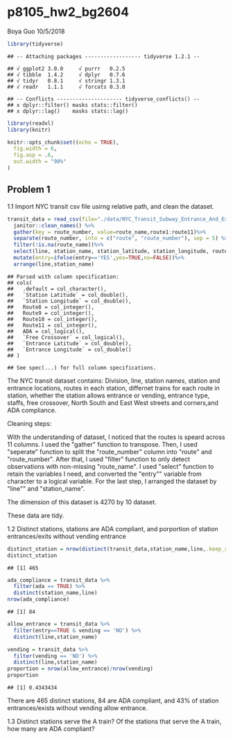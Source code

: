 p8105\_hw2\_bg2604
================
Boya Guo
10/5/2018

``` r
library(tidyverse)
```

    ## -- Attaching packages ------------------ tidyverse 1.2.1 --

    ## √ ggplot2 3.0.0     √ purrr   0.2.5
    ## √ tibble  1.4.2     √ dplyr   0.7.6
    ## √ tidyr   0.8.1     √ stringr 1.3.1
    ## √ readr   1.1.1     √ forcats 0.3.0

    ## -- Conflicts --------------------- tidyverse_conflicts() --
    ## x dplyr::filter() masks stats::filter()
    ## x dplyr::lag()    masks stats::lag()

``` r
library(readxl)
library(knitr)
```

``` r
knitr::opts_chunk$set((echo = TRUE),
  fig.width = 6,
  fig.asp = .6,
  out.width = "90%"
)
```

Problem 1
---------

1.1 Import NYC transit csv file usirng relative path, and clean the dataset.

``` r
transit_data = read_csv(file="./data/NYC_Transit_Subway_Entrance_And_Exit_Data.csv")%>%
  janitor::clean_names() %>% 
  gather(key = route_number, value=route_name,route1:route11)%>%
  separate(route_number, into = c("route", "route_number"), sep = 5) %>%
  filter(!is.na(route_name))%>%
  select(line, station_name, station_latitude, station_longitude, route_number,route_name, entry, vending, entrance_type, ada)%>%
  mutate(entry=ifelse(entry=='YES',yes=TRUE,no=FALSE))%>%
  arrange(line,station_name)
```

    ## Parsed with column specification:
    ## cols(
    ##   .default = col_character(),
    ##   `Station Latitude` = col_double(),
    ##   `Station Longitude` = col_double(),
    ##   Route8 = col_integer(),
    ##   Route9 = col_integer(),
    ##   Route10 = col_integer(),
    ##   Route11 = col_integer(),
    ##   ADA = col_logical(),
    ##   `Free Crossover` = col_logical(),
    ##   `Entrance Latitude` = col_double(),
    ##   `Entrance Longitude` = col_double()
    ## )

    ## See spec(...) for full column specifications.

The NYC transit dataset contains: Division, line, station names, station and entrance locations, routes in each station, differnet trains for each route in station, whether the station allows entrance or vending, entrance type, staffs, free crossover, North South and East West streets and corners,and ADA compliance.

Cleaning steps:

With the understanding of dataset, I noticed that the routes is speard across 11 columns. I used the "gather" function to transpose. Then, I used "seperate" function to split the "route\_number" column into "route" and "route\_number". After that, I used "filter" function to only detect observations with non-missing "route\_name". I used "select" function to retain the variables I need, and converted the "entry"" variable from character to a logical variable. For the last step, I arranged the dataset by "line"" and "station\_name".

The dimension of this dataset is 4270 by 10 dataset.

These data are tidy.

1.2 Distinct stations, stations are ADA compliant, and porportion of station entrances/exits without vending entrance

``` r
distinct_station = nrow(distinct(transit_data,station_name,line,.keep_all = TRUE))
distinct_station 
```

    ## [1] 465

``` r
ada_compliance = transit_data %>% 
  filter(ada == TRUE) %>% 
  distinct(station_name,line)
nrow(ada_compliance)
```

    ## [1] 84

``` r
allow_entrance = transit_data %>% 
  filter(entry==TRUE & vending == 'NO') %>% 
  distinct(line,station_name)

vending = transit_data %>% 
  filter(vending == 'NO') %>% 
  distinct(line,station_name)
proportion = nrow(allow_entrance)/nrow(vending)
proportion
```

    ## [1] 0.4343434

There are 465 distinct stations, 84 are ADA compliant, and 43% of station entrances/exists without vending allow entrance.

1.3 Distinct stations serve the A train? Of the stations that serve the A train, how many are ADA compliant?
